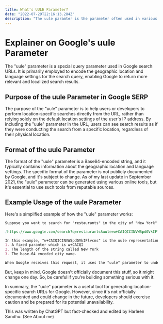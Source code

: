 ```yaml
---
title: What's UULE Parameter?
date: "2022-07-29T22:16:13.284Z"
description: "The uule paramter is the parameter often used in various google serp location changer tools. Learn more about it here!"
---
```



# Explainer on Google's uule Parameter

The "uule" parameter is a special query parameter used in Google search URLs. It is primarily employed to encode the geographic location and language settings for the search query, enabling Google to return more relevant and localized search results.

## Purpose of the uule Parameter in Google SERP

The purpose of the "uule" parameter is to help users or developers to perform location-specific searches directly from the URL, rather than relying solely on the default location settings of the user's IP address. By including the "uule" parameter in the URL, users can see search results as if they were conducting the search from a specific location, regardless of their physical location.

## Format of the uule Parameter

The format of the "uule" parameter is a Base64-encoded string, and it typically contains information about the geographic location and language settings. The specific format of the parameter is not publicly documented by Google, and it's subject to change. As of my last update in September 2021, the "uule" parameter can be generated using various online tools, but it's essential to use such tools from reputable sources.

## Example Usage of the uule Parameter

Here's a simplified example of how the "uule" parameter works:

```markdown
Suppose you want to search for "restaurants" in the city of "New York" and prefer to see the results as if you were conducting the search from "New York, USA." You can construct the Google search URL with the "uule" parameter as follows:

[https://www.google.com/search?q=restaurants&uule=w+CAIQICINVW5pdGVkIFlvcms](https://www.google.com/search?q=restaurants&uule=w+CAIQICINVW5pdGVkIFlvcms)

In this example, "w+CAIQICINVW5pdGVkIFlvcms" is the uule representation of the location "New York, USA." It consists of 3 things:
1. A fixed paramter which is w+CAIQI
2. The length of the string called New York
3. The base-64 encoded city name. 

When Google receives this request, it uses the "uule" parameter to understand that the search should be location-specific to "New York," and it will return results accordingly.
```

But, keep in mind, Google doesn't officially document this stuff, so it might change one day. So, be careful if you're building something serious with it.

In summary, the "uule" parameter is a useful tool for generating location-specific search URLs for Google. However, since it's not officially documented and could change in the future, developers should exercise caution and be prepared for its potential unavailability.

This was written by ChatGPT but fact-checked and edited by Harleen Sandhu. (See About me)
